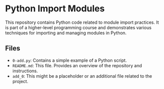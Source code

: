 # Python Import Modules

This repository contains Python code related to module import practices. It is part of a higher-level programming course and demonstrates various techniques for importing and managing modules in Python.

## Files

- `0-add.py`: Contains a simple example of a Python script.
- `README.md`: This file. Provides an overview of the repository and instructions.
- `add_0`: This might be a placeholder or an additional file related to the project.
